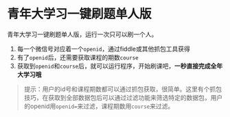 # 青年大学习一键刷题单人版

青年大学习一键刷题单人版，运行一次只可以刷一个人。

1. 每一个微信号对应着一个`openid`，通过fiddle或其他抓包工具获得
2. 有了`openid`后，还需要获取课程的期数`course`
3. 获取到`openid`和`course`后，就可以运行程序，开始刷课吧，**一秒直接完成全年大学习哦**

>提示：用户的id号和课程期数都可以通过抓包获取，很简单。这里有个抓包技巧，在获取到全部数据包后可以通过过滤功能来筛选特定的数据包，用户的openid用`openid=`来过滤，课程期数用`course`来过滤。

